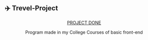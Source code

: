 ## ✈️ Trevel-Project
<p align="center">
<a href="https://natanferrugem.github.io/trevel-project" target="_blank"> PROJECT DONE </a>
</p>
  
<p align="center">
Program made in my College Courses of basic front-end

</p>

